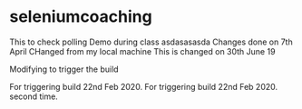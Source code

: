 # seleniumcoaching
This to check polling
Demo during class
asdasasasda
Changes done on 7th April
CHanged from my local machine
This is changed on 30th June 19

Modifying to trigger the build

For triggering build 22nd Feb 2020.
For triggering build 22nd Feb 2020. second time.

